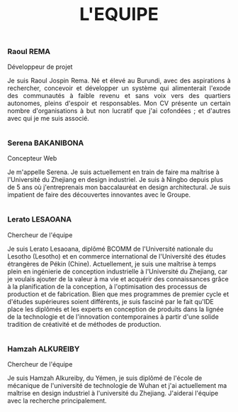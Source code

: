 
 <div class="demo">
        <div class="container">
            <div class="row text-center">
                <h1 class="white" style="text-align:center; font-size:40px;">L'EQUIPE</h1>
            </div>

<div class="row">
                <div class="col-md-4 col-sm-6">
                    <div class="our-team">
                        <div class="pic">
                            <img src="IMAGE/rema.jpg" alt=""/>
                        </div>
                        <div class="team-content">
                            <h3 class="title">Raoul REMA</h3>
                            <span class="post">Développeur de projet</span>
                            <p class="description" style="text-align:justify;">
                                Je suis Raoul Jospin Rema. Né et élevé au Burundi, avec des aspirations à rechercher, concevoir et développer un système qui alimenterait l'exode des communautés à faible revenu et sans voix vers des quartiers autonomes, pleins d'espoir et responsables. Mon CV présente un certain nombre d'organisations à but non lucratif que j'ai cofondées ; et d'autres avec qui je me suis associé. 
                            </p>
                        </div>
                    </div>
                </div>

<div class="col-md-4 col-sm-6">
                    <div class="our-team">
                        <div class="pic">
                            <img src="IMAGE/serena.jpg" alt=""/>
                        </div>
                        <div class="team-content">
                            <h3 class="title">Serena BAKANIBONA</h3>
                            <span class="post">Concepteur Web</span>
                            <p class="description">
                                Je m'appelle Serena. Je suis actuellement en train de faire ma maîtrise à l'Université du Zhejiang en design industriel. Je suis à Ningbo depuis plus de 5 ans où j'entreprenais mon baccalauréat en design architectural. Je suis impatient de faire des découvertes innovantes avec le Groupe.
                            </p>
                        </div>
                    </div>
                </div>
            </div>
        </div>
    </div>
 <div class="demo">
        <div class="container">
            

<div class="row">
                <div class="col-md-4 col-sm-6">
                    <div class="our-team">
                        <div class="pic">
                            <img src="IMAGE/lerato.JPG" alt=""/>
                        </div>
                        <div class="team-content">
                            <h3 class="title">Lerato LESAOANA</h3>
                            <span class="post">Chercheur de l'équipe</span>
                            <p class="description">
                                  Je suis Lerato Lesaoana, diplômé BCOMM de l'Université nationale du Lesotho (Lesotho) et en commerce international de l'Université des études étrangères de Pékin (Chine). Actuellement, je suis une maîtrise à temps plein en ingénierie de conception industrielle à l'Université du Zhejiang, car je voulais ajouter de la valeur à ma vie et acquérir des connaissances grâce à la planification de la conception, à l'optimisation des processus de production et de fabrication. Bien que mes programmes de premier cycle et d'études supérieures soient différents, je suis fasciné par le fait qu'IDE place les diplômés et les experts en conception de produits dans la lignée de la technologie et de l'innovation contemporaines à partir d'une solide tradition de créativité et de méthodes de production.
                        </div>
                    </div>
                </div>

<div class="col-md-4 col-sm-6">
                    <div class="our-team">
                        <div class="pic">
                            <img src="IMAGE/hamzah.JPG" alt=""/>
                        </div>
                        <div class="team-content">
                            <h3 class="title">Hamzah ALKUREIBY</h3>
                            <span class="post">Chercheur de l'équipe</span>
                            <p class="description">
                                Je suis Hamzah Alkureiby, du Yémen, je suis diplômé de l'école de mécanique de l'université de technologie de Wuhan et j'ai actuellement ma maîtrise en design industriel à l'université du Zhejiang. J'aiderai l'équipe avec la recherche principalement. 
                            </p>
                        </div>
                    </div>
                </div>
            </div>
        </div>
    </div>





